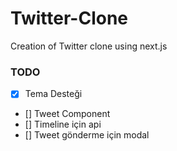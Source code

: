 # Twitter-Clone
Creation of Twitter clone using next.js

### TODO 
- [X] Tema Desteği
- [] Tweet Component
- [] Timeline için api
- [] Tweet gönderme için modal